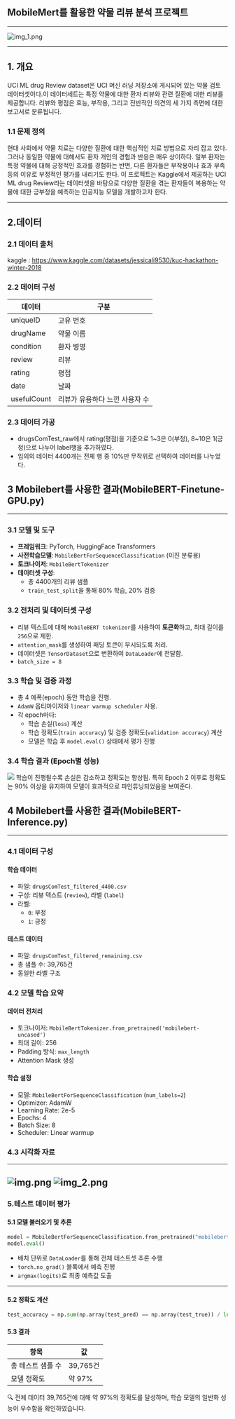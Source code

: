 ## MobileMert를 활용한 약물 리뷰 분석 프로젝트

---
![img_1.png](img_1.png)

---



## 1. 개요
UCI ML drug Review dataset은 UCI 머신 러닝 저장소에 게시되어 있는 약물 검토 데이터셋이다.이 데이터세트는 특정 약물에 대한 환자 리뷰와 관련 질환에 대한 리뷰를 제공합니다. 리뷰와 평점은 효능, 부작용, 그리고 전반적인 의견의 세 가지 측면에 대한 보고서로 분류됩니다.

### 1.1 문제 정의
  
  현대 사회에서 약물 치료는 다양한 질환에 대한 핵심적인 치료 방법으로 자리 잡고 있다. 그러나 동일한 약물에 대해서도 환자 개인의 경험과 반응은 매우
상이하다. 일부 환자는 특정 약물에 대해 긍정적인 효과를 경험하는 반면, 다른 환자들은 부작용이나 효과 부족 등의 이유로 부정적인 평가를 내리기도 한다.
이 프로젝트는 Kaggle에서 제공하는 UCI ML drug Review라는 데이터셋을 바탕으로 다양한 질환을 겪는 환자들이 복용하는 약물에 대한 긍부정을 예측하는
인공지능 모델을 개발하고자 한다.

---
## 2.데이터
### 2.1 데이터 출처
 
  kaggle : https://www.kaggle.com/datasets/jessicali9530/kuc-hackathon-winter-2018

### 2.2 데이터 구성

|데이터| 구분                |
|---|-------------------|
|uniqueID| 고유 번호             |
|drugName| 약물 이름             |
|condition| 환자 병명             |
|review| 리뷰                |
|rating| 평점                |
|date| 날짜                |
|usefulCount| 리뷰가 유용하다 느낀 사용자 수 |

### 2.3 데이터 가공
* drugsComTest_raw에서 rating(평점)을 기준으로 1~3은 0(부정), 8~10은 1(긍정)으로 나누어 label행을 추가하였다.
* 임의의 데이터 4400개는 전체 행 중 10%만 무작위로 선택하여 데이터를 나누었다.

## 3 Mobilebert를 사용한 결과(MobileBERT-Finetune-GPU.py)

---

### 3.1 모델 및 도구
- **프레임워크**: PyTorch, HuggingFace Transformers
- **사전학습모델**: `MobileBertForSequenceClassification` (이진 분류용)
- **토크나이저**: `MobileBertTokenizer`
- **데이터셋 구성**:
  - 총 4400개의 리뷰 샘플
  - `train_test_split`을 통해 80% 학습, 20% 검증


### 3.2 전처리 및 데이터셋 구성
- 리뷰 텍스트에 대해 `MobileBERT tokenizer`를 사용하여 **토큰화**하고, 최대 길이를 `256`으로 제한.
- `attention_mask`를 생성하여 패딩 토큰이 무시되도록 처리.
- 데이터셋은 `TensorDataset`으로 변환하여 `DataLoader`에 전달함.
- `batch_size = 8`


### 3.3 학습 및 검증 과정
- 총 4 에폭(epoch) 동안 학습을 진행.
- `AdamW` 옵티마이저와 `linear warmup scheduler` 사용.
- 각 epoch마다:
  - 학습 손실(`loss`) 계산
  - 학습 정확도(`train accuracy`) 및 검증 정확도(`validation accuracy`) 계산
  - 모델은 학습 후 `model.eval()` 상태에서 평가 진행


### 3.4 학습 결과 (Epoch별 성능)
![](Figure_1.png)
학습이 진행될수록 손실은 감소하고 정확도는 향상됨. 특히 Epoch 2 이후로 정확도는 90% 이상을 유지하여 모델이 효과적으로 파인튜닝되었음을 보여준다.


## 4 Mobilebert를 사용한 결과(MobileBERT-Inference.py)

---

### 4.1 데이터 구성
#### 학습 데이터

- 파일: `drugsComTest_filtered_4400.csv`
- 구성: 리뷰 텍스트 (`review`), 라벨 (`label`)
- 라벨:
  - `0`: 부정
  - `1`: 긍정

#### 테스트 데이터

- 파일: `drugsComTest_filtered_remaining.csv`
- 총 샘플 수: 39,765건
- 동일한 라벨 구조


### 4.2 모델 학습 요약

#### 데이터 전처리

- 토크나이저: `MobileBertTokenizer.from_pretrained('mobilebert-uncased')`
- 최대 길이: 256
- Padding 방식: `max_length`
- Attention Mask 생성

#### 학습 설정

- 모델: `MobileBertForSequenceClassification` (`num_labels=2`)
- Optimizer: AdamW
- Learning Rate: 2e-5
- Epochs: 4
- Batch Size: 8
- Scheduler: Linear warmup

### 4.3 시각화 자료

---
![img.png](img.png)
![img_2.png](img_2.png)
---

### 5.테스트 데이터 평가
#### 5.1 모델 불러오기 및 추론
```python
model = MobileBertForSequenceClassification.from_pretrained("mobilebert_custom_drug_model.pt")
model.eval()
```
* 배치 단위로 `DataLoader`를 통해 전체 테스트셋 추론 수행
* `torch.no_grad()` 블록에서 예측 진행
* `argmax(logits)`로 최종 예측값 도출

---

#### 5.2 정확도 계산
```python
test_accuracy = np.sum(np.array(test_pred) == np.array(test_true)) / len(test_pred)
```
#### 5.3 결과

| 항목               | 값        |
|--------------------|-----------|
| 총 테스트 샘플 수   | 39,765건  |
| 모델 정확도        | 약 97%    |

🔍 전체 데이터 39,765건에 대해 약 97%의 정확도를 달성하며, 학습 모델의 일반화 성능이 우수함을 확인하였습니다.



















    



